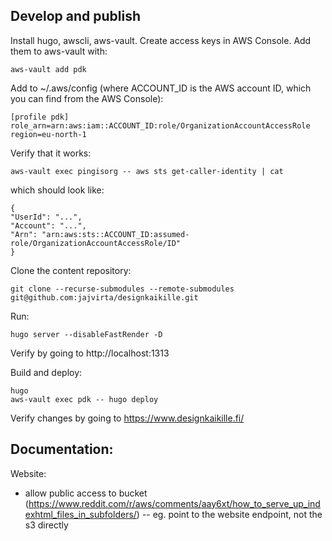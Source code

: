 
## Develop and publish

Install hugo, awscli, aws-vault. Create access keys in AWS Console. Add them
to aws-vault with:

    aws-vault add pdk

Add to ~/.aws/config (where ACCOUNT_ID is the AWS account ID, which you can
find from the AWS Console):

    [profile pdk]
    role_arn=arn:aws:iam::ACCOUNT_ID:role/OrganizationAccountAccessRole
    region=eu-north-1

Verify that it works:

    aws-vault exec pingisorg -- aws sts get-caller-identity | cat

which should look like:

    {
    "UserId": "...",
    "Account": "...",
    "Arn": "arn:aws:sts::ACCOUNT_ID:assumed-role/OrganizationAccountAccessRole/ID"
    }

Clone the content repository:

    git clone --recurse-submodules --remote-submodules git@github.com:jajvirta/designkaikille.git

Run:

    hugo server --disableFastRender -D

Verify by going to http://localhost:1313

Build and deploy:

    hugo
    aws-vault exec pdk -- hugo deploy

Verify changes by going to https://www.designkaikille.fi/


## Documentation:

Website:
- allow public access to bucket (https://www.reddit.com/r/aws/comments/aay6xt/how_to_serve_up_indexhtml_files_in_subfolders/)
-- eg. point to the website endpoint, not the s3 directly

